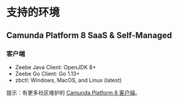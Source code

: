 <!--
https://docs.camunda.io/docs/reference/supported-environments/
 -->

 # 支持的环境

 ## Camunda Platform 8 SaaS & Self-Managed

 ### 客户端

 - Zeebe Java Client: OpenJDK 8+
 - Zeebe Go Client: Go 1.13+
 - zbctl: Windows, MacOS, and Linux (latest)

 提示：有更多社区维护的 [Camunda Platform 8 客户端](/api-clients/community-clients/)。
